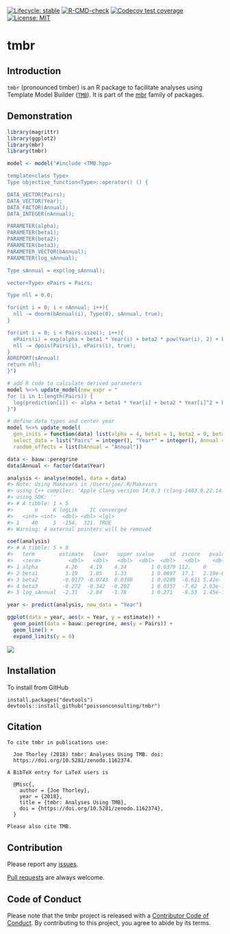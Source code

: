 
<!-- README.md is generated from README.Rmd. Please edit that file -->
<!-- badges: start -->

[![Lifecycle:
stable](https://img.shields.io/badge/lifecycle-stable-brightgreen.svg)](https://lifecycle.r-lib.org/articles/stages.html#stable)
[![R-CMD-check](https://github.com/poissonconsulting/tmbr/actions/workflows/R-CMD-check.yaml/badge.svg)](https://github.com/poissonconsulting/tmbr/actions/workflows/R-CMD-check.yaml)
[![Codecov test
coverage](https://codecov.io/gh/poissonconsulting/tmbr/branch/master/graph/badge.svg)](https://codecov.io/gh/poissonconsulting/tmbr?branch=master)
[![License:
MIT](https://img.shields.io/badge/License-MIT-blue.svg)](https://opensource.org/licenses/MIT)

<!-- badges: end -->

# tmbr

## Introduction

`tmbr` (pronounced timber) is an R package to facilitate analyses using
Template Model Builder ([`TMB`](https://github.com/kaskr/adcomp)). It is
part of the [mbr](https://github.com/poissonconsulting/mbr) family of
packages.

## Demonstration

``` r
library(magrittr)
library(ggplot2)
library(mbr)
library(tmbr)
```

``` r
model <- model("#include <TMB.hpp>

template<class Type>
Type objective_function<Type>::operator() () {

DATA_VECTOR(Pairs);
DATA_VECTOR(Year);
DATA_FACTOR(Annual);
DATA_INTEGER(nAnnual);

PARAMETER(alpha);
PARAMETER(beta1);
PARAMETER(beta2);
PARAMETER(beta3);
PARAMETER_VECTOR(bAnnual);
PARAMETER(log_sAnnual);

Type sAnnual = exp(log_sAnnual);

vector<Type> ePairs = Pairs;

Type nll = 0.0;

for(int i = 0; i < nAnnual; i++){
  nll -= dnorm(bAnnual(i), Type(0), sAnnual, true);
}

for(int i = 0; i < Pairs.size(); i++){
  ePairs(i) = exp(alpha + beta1 * Year(i) + beta2 * pow(Year(i), 2) + beta3 * pow(Year(i), 3) + bAnnual(Annual(i)));
  nll -= dpois(Pairs(i), ePairs(i), true);
}
ADREPORT(sAnnual)
return nll;
}")

# add R code to calculate derived parameters
model %<>% update_model(new_expr = "
for (i in 1:length(Pairs)) {
  log(prediction[i]) <- alpha + beta1 * Year[i] + beta2 * Year[i]^2 + beta3 * Year[i]^3 + bAnnual[Annual[i]]
}")

# define data types and center year
model %<>% update_model(
  gen_inits = function(data) list(alpha = 4, beta1 = 1, beta2 = 0, beta3 = 0, log_sAnnual = 0, bAnnual = rep(0, data$nAnnual)),
  select_data = list("Pairs" = integer(), "Year*" = integer(), Annual = factor()),
  random_effects = list(bAnnual = "Annual"))

data <- bauw::peregrine
data$Annual <- factor(data$Year)

analysis <- analyse(model, data = data)
#> Note: Using Makevars in /Users/joe/.R/Makevars
#> using C++ compiler: 'Apple clang version 14.0.3 (clang-1403.0.22.14.1)'
#> using SDK: ''
#> # A tibble: 1 × 5
#>       n     K logLik    IC converged
#>   <int> <int>  <dbl> <dbl> <lgl>    
#> 1    40     5  -154.  321. TRUE     
#> Warning: 4 external pointers will be removed

coef(analysis)
#> # A tibble: 5 × 8
#>   term        estimate   lower   upper svalue     sd  zscore   pvalue
#>   <term>         <dbl>   <dbl>   <dbl>  <dbl>  <dbl>   <dbl>    <dbl>
#> 1 alpha         4.26    4.19    4.34        1 0.0379 112.    0       
#> 2 beta1         1.19    1.05    1.33        1 0.0697  17.1   2.10e-65
#> 3 beta2        -0.0177 -0.0743  0.0390      1 0.0289  -0.611 5.41e- 1
#> 4 beta3        -0.272  -0.342  -0.202       1 0.0357  -7.62  2.63e-14
#> 5 log_sAnnual  -2.31   -2.84   -1.78        1 0.271   -8.53  1.45e-17
```

``` r
year <- predict(analysis, new_data = "Year")

ggplot(data = year, aes(x = Year, y = estimate)) +
  geom_point(data = bauw::peregrine, aes(y = Pairs)) +
  geom_line() +
  expand_limits(y = 0)
```

![](tools/README-unnamed-chunk-4-1.png)<!-- -->

## Installation

To install from GitHub

    install.packages("devtools")
    devtools::install_github("poissonconsulting/tmbr")

## Citation

    To cite tmbr in publications use:

      Joe Thorley (2018) tmbr: Analyses Using TMB. doi:
      https://doi.org/10.5281/zenodo.1162374.

    A BibTeX entry for LaTeX users is

      @Misc{,
        author = {Joe Thorley},
        year = {2018},
        title = {tmbr: Analyses Using TMB},
        doi = {https://doi.org/10.5281/zenodo.1162374},
      }

    Please also cite TMB.

## Contribution

Please report any
[issues](https://github.com/poissonconsulting/tmbr/issues).

[Pull requests](https://github.com/poissonconsulting/tmbr/pulls) are
always welcome.

## Code of Conduct

Please note that the tmbr project is released with a [Contributor Code
of
Conduct](https://contributor-covenant.org/version/2/0/CODE_OF_CONDUCT.html).
By contributing to this project, you agree to abide by its terms.
